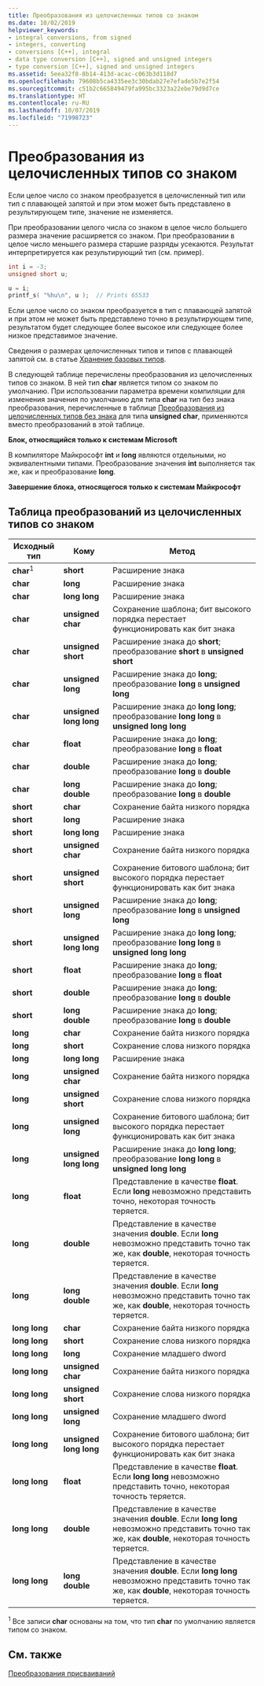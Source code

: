 ```yaml
---
title: Преобразования из целочисленных типов со знаком
ms.date: 10/02/2019
helpviewer_keywords:
- integral conversions, from signed
- integers, converting
- conversions [C++], integral
- data type conversion [C++], signed and unsigned integers
- type conversion [C++], signed and unsigned integers
ms.assetid: 5eea32f8-8b14-413d-acac-c063b3d118d7
ms.openlocfilehash: 79608b5ca4335ee3c30bdab27e7efade5b7e2f54
ms.sourcegitcommit: c51b2c665849479fa995bc3323a22ebe79d9d7ce
ms.translationtype: HT
ms.contentlocale: ru-RU
ms.lasthandoff: 10/07/2019
ms.locfileid: "71998723"
---
```

# <a name="conversions-from-signed-integral-types"></a>Преобразования из целочисленных типов со знаком

Если целое число со знаком преобразуется в целочисленный тип или тип с плавающей запятой и при этом может быть представлено в результирующем типе, значение не изменяется.

При преобразовании целого числа со знаком в целое число большего размера значение расширяется со знаком. При преобразовании в целое число меньшего размера старшие разряды усекаются. Результат интерпретируется как результирующий тип (см. пример).

```C
int i = -3;
unsigned short u;

u = i;
printf_s( "%hu\n", u );  // Prints 65533
```

Если целое число со знаком преобразуется в тип с плавающей запятой и при этом не может быть представлено точно в результирующем типе, результатом будет следующее более высокое или следующее более низкое представимое значение.

Сведения о размерах целочисленных типов и типов с плавающей запятой см. в статье [Хранение базовых типов](../c-language/storage-of-basic-types.md).

В следующей таблице перечислены преобразования из целочисленных типов со знаком. В ней тип **char** является типом со знаком по умолчанию. При использовании параметра времени компиляции для изменения значения по умолчанию для типа **char** на тип без знака преобразования, перечисленные в таблице [Преобразования из целочисленных типов без знака](../c-language/conversions-from-unsigned-integral-types.md) для типа **unsigned char**, применяются вместо преобразований в этой таблице.

**Блок, относящийся только к системам Microsoft**

В компиляторе Майкрософт **int** и **long** являются отдельными, но эквивалентными типами. Преобразование значения **int** выполняется так же, как и преобразование **long**.

**Завершение блока, относящегося только к системам Майкрософт**

## <a name="table-of-conversions-from-signed-integral-types"></a>Таблица преобразований из целочисленных типов со знаком

|Исходный тип|Кому|Метод|
|----------|--------|------------|
|**char**<sup>1</sup>|**short**|Расширение знака|
|**char**|**long**|Расширение знака|
|**char**|**long long**|Расширение знака|
|**char**|**unsigned char**|Сохранение шаблона; бит высокого порядка перестает функционировать как бит знака|
|**char**|**unsigned short**|Расширение знака до **short**; преобразование **short** в **unsigned short**|
|**char**|**unsigned long**|Расширение знака до **long**; преобразование **long** в **unsigned long**|
|**char**|**unsigned long long**|Расширение знака до **long long**; преобразование **long long** в **unsigned long long**|
|**char**|**float**|Расширение знака до **long**; преобразование **long** в **float**|
|**char**|**double**|Расширение знака до **long**; преобразование **long** в **double**|
|**char**|**long double**|Расширение знака до **long**; преобразование **long** в **double**|
|**short**|**char**|Сохранение байта низкого порядка|
|**short**|**long**|Расширение знака|
|**short**|**long long**|Расширение знака|
|**short**|**unsigned char**|Сохранение байта низкого порядка|
|**short**|**unsigned short**|Сохранение битового шаблона; бит высокого порядка перестает функционировать как бит знака|
|**short**|**unsigned long**|Расширение знака до **long**; преобразование **long** в **unsigned long**|
|**short**|**unsigned long long**|Расширение знака до **long long**; преобразование **long long** в **unsigned long long**|
|**short**|**float**|Расширение знака до **long**; преобразование **long** в **float**|
|**short**|**double**|Расширение знака до **long**; преобразование **long** в **double**|
|**short**|**long double**|Расширение знака до **long**; преобразование **long** в **double**|
|**long**|**char**|Сохранение байта низкого порядка|
|**long**|**short**|Сохранение слова низкого порядка|
|**long**|**long long**|Расширение знака|
|**long**|**unsigned char**|Сохранение байта низкого порядка|
|**long**|**unsigned short**|Сохранение слова низкого порядка|
|**long**|**unsigned long**|Сохранение битового шаблона; бит высокого порядка перестает функционировать как бит знака|
|**long**|**unsigned long long**|Расширение знака до **long long**; преобразование **long long** в **unsigned long long**|
|**long**|**float**|Представление в качестве **float**. Если **long** невозможно представить точно, некоторая точность теряется.|
|**long**|**double**|Представление в качестве значения **double**. Если **long** невозможно представить точно так же, как **double**, некоторая точность теряется.|
|**long**|**long double**|Представление в качестве значения **double**. Если **long** невозможно представить точно так же, как **double**, некоторая точность теряется.|
|**long long**|**char**|Сохранение байта низкого порядка|
|**long long**|**short**|Сохранение слова низкого порядка|
|**long long**|**long**|Сохранение младшего dword|
|**long long**|**unsigned char**|Сохранение байта низкого порядка|
|**long long**|**unsigned short**|Сохранение слова низкого порядка|
|**long long**|**unsigned long**|Сохранение младшего dword|
|**long long**|**unsigned long long**|Сохранение битового шаблона; бит высокого порядка перестает функционировать как бит знака|
|**long long**|**float**|Представление в качестве **float**. Если **long long** невозможно представить точно, некоторая точность теряется.|
|**long long**|**double**|Представление в качестве значения **double**. Если **long long** невозможно представить точно так же, как **double**, некоторая точность теряется.|
|**long long**|**long double**|Представление в качестве значения **double**. Если **long long** невозможно представить точно так же, как **double**, некоторая точность теряется.|

<sup>1</sup> Все записи **char** основаны на том, что тип **char** по умолчанию является типом со знаком.

## <a name="see-also"></a>См. также

[Преобразования присваиваний](../c-language/assignment-conversions.md)
